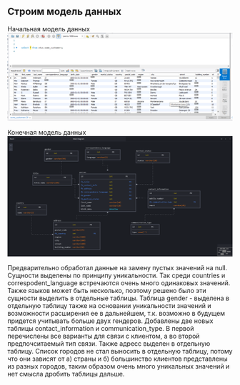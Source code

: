 ## Строим модель данных

Начальная модель данных
![Изначальная модель данных](../resources/old_scheme_hmw34.png)

Конечная модель данных
![Конечная модель данных](../resources/schema_hmw34.png)

   Предварительно обработал данные на замену пустых значений на null. 
   Сущности выделены по принципу уникальности. Так среди countries и correspodent_language встречаются 
очень много одинаковых значений. Также языков может быть несколько, поэтому решено было эти сущности 
выделить в отдельные таблицы. 
   Таблица gender - выделена в отдельную таблицу также на основании уникальности
значений и возможности расширения ее в дальнейшем, т.к. возможно в будущем придется учитывать больше двух
гендеров. 
   Добавлены две новых таблицы contact_information и communication_type. В первой перечислены все варианты
для связи с клиентом, а во второй предпочситаемый тип связи.
   Также адресс выделен в отдельную таблицу. Список городов не стал выносить в отдельную таблицу, потому 
что они зависят от а) страны и б) большинство клиентов представлены из разных городов, таким образом очень
много уникальных значений и нет смысла дробить таблицы дальше.   